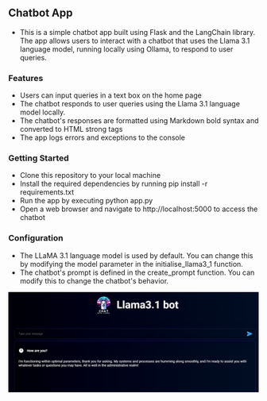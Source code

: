 ## Chatbot App

- This is a simple chatbot app built using Flask and the LangChain library. The app allows users to interact with a chatbot that uses the Llama 3.1 language model, running locally using Ollama, to respond to user queries.

### Features

- Users can input queries in a text box on the home page
- The chatbot responds to user queries using the Llama 3.1 language model locally.
- The chatbot's responses are formatted using Markdown bold syntax and converted to HTML strong tags
- The app logs errors and exceptions to the console

### Getting Started

- Clone this repository to your local machine
- Install the required dependencies by running pip install -r requirements.txt
- Run the app by executing python app.py
- Open a web browser and navigate to http://localhost:5000 to access the chatbot

### Configuration

- The LLaMA 3.1 language model is used by default. You can change this by modifying the model parameter in the initialise_llama3_1 function.
- The chatbot's prompt is defined in the create_prompt function. You can modify this to change the chatbot's behavior.

![Chatbot App Screenshot](https://github.com/dimipash/Llama3.1_Flask_chatbot/blob/main/screenshot.png)
